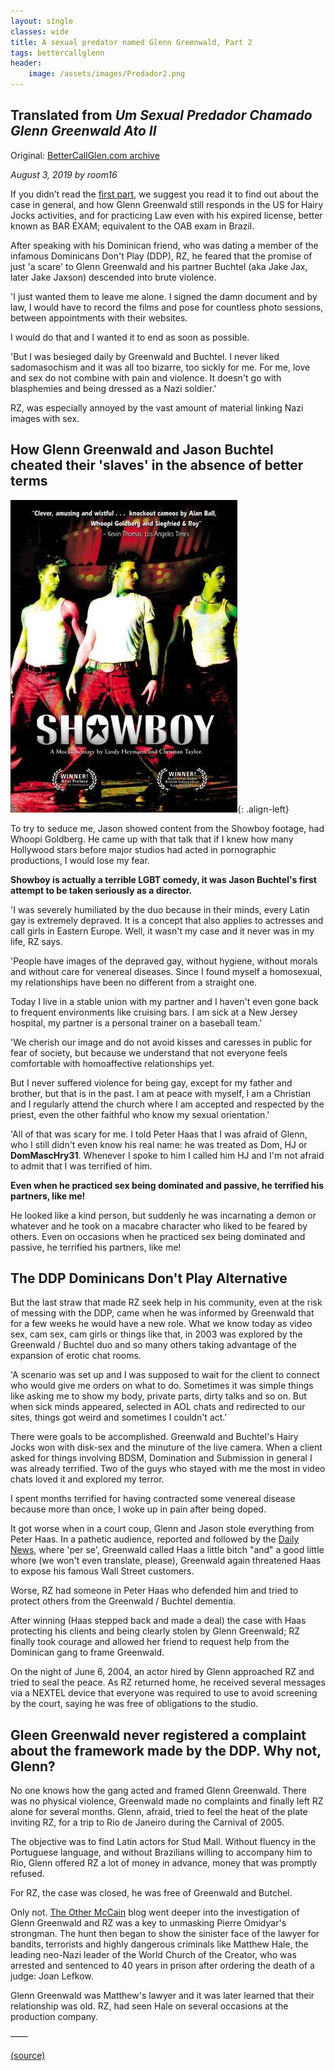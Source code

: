 ```yaml
---
layout: single
classes: wide
title: A sexual predator named Glenn Greenwald, Part 2
tags: bettercallglenn
header:
    image: /assets/images/Predador2.png
---
```


<!-- markdownlint-disable MD036 -->

## Translated from _Um Sexual Predador Chamado Glenn Greenwald Ato II_
Original: [BetterCallGlen.com archive](https://web.archive.org/web/20190803233836/https://bettercallglenn.com/um-predador-sexual-chamado-glenn-greenwald-ato-ii/)



_August 3, 2019 by room16_

If you didn’t read the [first part](predator-part-1.md), we suggest you read it to find out about the case in general, and how Glenn Greenwald still responds in the US for Hairy Jocks activities, and for practicing Law even with his expired license, better known as BAR EXAM; equivalent to the OAB exam in Brazil.

After speaking with his Dominican friend, who was dating a member of the infamous Dominicans Don't Play (DDP), RZ, he feared that the promise of just 'a scare' to Glenn Greenwald and his partner Buchtel (aka Jake Jax, later Jake Jaxson) descended into brute violence.

'I just wanted them to leave me alone. I signed the damn document and by law, I would have to record the films and pose for countless photo sessions, between appointments with their websites.

I would do that and I wanted it to end as soon as possible.

'But I was besieged daily by Greenwald and Buchtel. I never liked sadomasochism and it was all too bizarre, too sickly for me. For me, love and sex do not combine with pain and violence. It doesn't go with blasphemies and being dressed as a Nazi soldier.'

RZ, was especially annoyed by the vast amount of material linking Nazi images with sex.

## How Glenn Greenwald and Jason Buchtel cheated their 'slaves' in the absence of better terms


![Showboy](assets/images/ShowBoy-GlennGreenwald-JasonBuchtel.jpg){: .align-left}

To try to seduce me, Jason showed content from the Showboy footage, had Whoopi Goldberg. He came up with that talk that if I knew how many Hollywood stars before major studios had acted in pornographic productions, I would lose my fear.


__Showboy is actually a terrible LGBT comedy, it was Jason Buchtel's first attempt to be taken seriously as a director.__

'I was severely humiliated by the duo because in their minds, every Latin gay is extremely depraved. It is a concept that also applies to actresses and call girls in Eastern Europe. Well, it wasn't my case and it never was in my life, RZ says.

'People have images of the depraved gay, without hygiene, without morals and without care for venereal diseases. Since I found myself a homosexual, my relationships have been no different from a straight one.

Today I live in a stable union with my partner and I haven't even gone back to frequent environments like cruising bars. I am sick at a New Jersey hospital, my partner is a personal trainer on a baseball team.'

'We cherish our image and do not avoid kisses and caresses in public for fear of society, but because we understand that not everyone feels comfortable with homoaffective relationships yet.

But I never suffered violence for being gay, except for my father and brother, but that is in the past. I am at peace with myself, I am a Christian and I regularly attend the church where I am accepted and respected by the priest, even the other faithful who know my sexual orientation.'

'All of that was scary for me. I told Peter Haas that I was afraid of Glenn, who I still didn't even know his real name: he was treated as Dom, HJ or __DomMascHry31__. Whenever I spoke to him I called him HJ and I'm not afraid to admit that I was terrified of him.

__Even when he practiced sex being dominated and passive, he terrified his partners, like me!__

He looked like a kind person, but suddenly he was incarnating a demon or whatever and he took on a macabre character who liked to be feared by others. Even on occasions when he practiced sex being dominated and passive, he terrified his partners, like me!

## The DDP Dominicans Don't Play Alternative

But the last straw that made RZ seek help in his community, even at the risk of messing with the DDP, came when he was informed by Greenwald that for a few weeks he would have a new role. What we know today as video sex, cam sex, cam girls or things like that, in 2003 was explored by the Greenwald / Buchtel duo and so many others taking advantage of the expansion of erotic chat rooms.

'A scenario was set up and I was supposed to wait for the client to connect who would give me orders on what to do. Sometimes it was simple things like asking me to show my body, private parts, dirty talks and so on. But when sick minds appeared, selected in AOL chats and redirected to our sites, things got weird and sometimes I couldn't act.'

There were goals to be accomplished. Greenwald and Buchtel's Hairy Jocks won with disk-sex and the minuture of the live camera. When a client asked for things involving BDSM, Domination and Submission in general I was already terrified. Two of the guys who stayed with me the most in video chats loved it and explored my terror.

I spent months terrified for having contracted some venereal disease because more than once, I woke up in pain after being doped.

It got worse when in a court coup, Glenn and Jason stole everything from Peter Haas. In a pathetic audience, reported and followed by the [Daily News][1], where 'per se', Greenwald called Haas a little bitch "and" a good little whore (we won't even translate, please), Greenwald again threatened Haas to expose his famous Wall Street customers.

Worse, RZ had someone in Peter Haas who defended him and tried to protect others from the Greenwald / Buchtel dementia.

After winning (Haas stepped back and made a deal) the case with Haas protecting his clients and being clearly stolen by Glenn Greenwald; RZ finally took courage and allowed her friend to request help from the Dominican gang to frame Greenwald.

On the night of June 6, 2004, an actor hired by Glenn approached RZ and tried to seal the peace. As RZ returned home, he received several messages via a NEXTEL device that everyone was required to use to avoid screening by the court, saying he was free of obligations to the studio.

## Gleen Greenwald never registered a complaint about the framework made by the DDP. Why not, Glenn?

No one knows how the gang acted and framed Glenn Greenwald. There was no physical violence, Greenwald made no complaints and finally left RZ alone for several months. Glenn, afraid, tried to feel the heat of the plate inviting RZ, for a trip to Rio de Janeiro during the Carnival of 2005.

The objective was to find Latin actors for Stud Mall. Without fluency in the Portuguese language, and without Brazilians willing to accompany him to Rio, Glenn offered RZ a lot of money in advance, money that was promptly refused.

For RZ, the case was closed, he was free of Greenwald and Butchel.

Only not. [The Other McCain][2] blog went deeper into the investigation of Glenn Greenwald and RZ was a key to unmasking Pierre Omidyar's strongman. The hunt then began to show the sinister face of the lawyer for bandits, terrorists and highly dangerous criminals like Matthew Hale, the leading neo-Nazi leader of the World Church of the Creator, who was arrested and sentenced to 40 years in prison after ordering the death of a judge: Joan Lefkow.

Glenn Greenwald was Matthew's lawyer and it was later learned that their relationship was old. RZ, had seen Hale on several occasions at the production company.

&mdash;&mdash;

[(source)](https://web.archive.org/web/20190803233836/https://bettercallglenn.com/um-predador-sexual-chamado-glenn-greenwald-ato-ii/)

[1]: https://www.nydailynews.com/news/national/greenwald-reporter-broke-nsa-story-lawyer-sued-porn-biz-article-1.1383448
[2]: https://theothermccain.com/2013/06/27/glenn-greenwald-is-a-ridiculous-joke-and-alas-the-internet-never-forgets/
